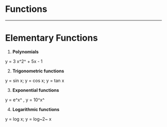 # Functions

---

# Elementary Functions

1. **Polynomials**

y = 3 x^2^ + 5x - 1

2. **Trigonometric functions**

y = sin x; y = cos x; y = tan x

3. **Exponential functions**

y = e^x^ , y = 10^x^

4. **Logarithmic functions**

y = log x; y = log~2~ x
